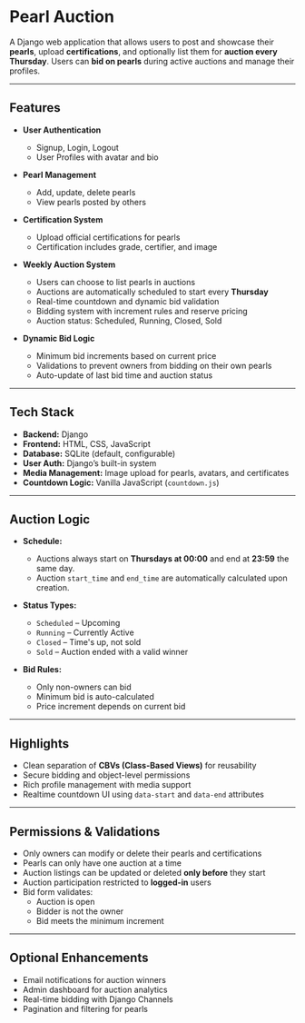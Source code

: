 # Pearl Auction 

A Django web application that allows users to post and showcase their **pearls**, upload **certifications**, and optionally list them for **auction every Thursday**. Users can **bid on pearls** during active auctions and manage their profiles.

---

## Features

- **User Authentication**
  - Signup, Login, Logout
  - User Profiles with avatar and bio

- **Pearl Management**
  - Add, update, delete pearls
  - View pearls posted by others

- **Certification System**
  - Upload official certifications for pearls
  - Certification includes grade, certifier, and image

- **Weekly Auction System**
  - Users can choose to list pearls in auctions
  - Auctions are automatically scheduled to start every **Thursday**
  - Real-time countdown and dynamic bid validation
  - Bidding system with increment rules and reserve pricing
  - Auction status: Scheduled, Running, Closed, Sold

- **Dynamic Bid Logic**
  - Minimum bid increments based on current price
  - Validations to prevent owners from bidding on their own pearls
  - Auto-update of last bid time and auction status

---

## Tech Stack

- **Backend:** Django
- **Frontend:** HTML, CSS, JavaScript
- **Database:** SQLite (default, configurable)
- **User Auth:** Django’s built-in system
- **Media Management:** Image upload for pearls, avatars, and certificates
- **Countdown Logic:** Vanilla JavaScript (`countdown.js`)

---


## Auction Logic

- **Schedule:**
  - Auctions always start on **Thursdays at 00:00** and end at **23:59** the same day.
  - Auction `start_time` and `end_time` are automatically calculated upon creation.

- **Status Types:**
  - `Scheduled` – Upcoming
  - `Running` – Currently Active
  - `Closed` – Time's up, not sold
  - `Sold` – Auction ended with a valid winner

- **Bid Rules:**
  - Only non-owners can bid
  - Minimum bid is auto-calculated
  - Price increment depends on current bid

---

## Highlights

- Clean separation of **CBVs (Class-Based Views)** for reusability
- Secure bidding and object-level permissions
- Rich profile management with media support
- Realtime countdown UI using `data-start` and `data-end` attributes

---

## Permissions & Validations

- Only owners can modify or delete their pearls and certifications
- Pearls can only have one auction at a time
- Auction listings can be updated or deleted **only before** they start
- Auction participation restricted to **logged-in** users
- Bid form validates:
  - Auction is open
  - Bidder is not the owner
  - Bid meets the minimum increment


---

## Optional Enhancements

- Email notifications for auction winners
- Admin dashboard for auction analytics
- Real-time bidding with Django Channels
- Pagination and filtering for pearls


